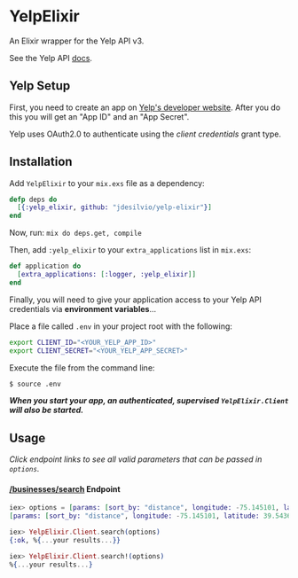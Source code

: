 # YelpElixir

An Elixir wrapper for the Yelp API v3.

See the Yelp API [docs](https://www.yelp.com/developers/documentation/v3/).


## Yelp Setup

First, you need to create an app on [Yelp's developer website](https://www.yelp.com/developers/v3/manage_app). After you do this you will get an "App ID" and an "App Secret".

Yelp uses OAuth2.0 to authenticate using the *client credentials* grant type.


## Installation

Add `YelpElixir` to your `mix.exs` file as a dependency:

```elixir
defp deps do
  [{:yelp_elixir, github: "jdesilvio/yelp-elixir"}]
end
```

Now, run: `mix do deps.get, compile`

Then, add `:yelp_elixir` to your `extra_applications` list in `mix.exs`:

```elixir
def application do
  [extra_applications: [:logger, :yelp_elixir]]
end
```

Finally, you will need to give your application access to your Yelp API credentials via **environment variables**...

Place a file called `.env` in your project root with the following:

```bash
export CLIENT_ID="<YOUR_YELP_APP_ID>"
export CLIENT_SECRET="<YOUR_YELP_APP_SECRET>"
```

Execute the file from the command line:

```bash
$ source .env
```

_**When you start your app, an authenticated, supervised `YelpElixir.Client` will also be started.**_


## Usage
_Click endpoint links to see all valid parameters that can be passed in `options`._

#### [/businesses/search](https://www.yelp.com/developers/documentation/v3/business_search) Endpoint

```elixir
iex> options = [params: [sort_by: "distance", longitude: -75.145101, latitude: 39.54364]]
[params: [sort_by: "distance", longitude: -75.145101, latitude: 39.54364]]

iex> YelpElixir.Client.search(options)
{:ok, %{...your results...}}

iex> YelpElixir.Client.search!(options)
%{...your results...}
```
